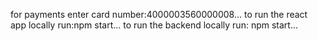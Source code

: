 for payments enter card number:4000003560000008...
to run the react app locally run:npm start...
to run the backend locally run: npm start...

